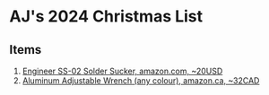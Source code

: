 # AJ's 2024 Christmas List

## Items
1. [Engineer SS-02 Solder Sucker, amazon.com, ~20USD](https://www.amazon.com/dp/B002MJMXD4)
2. [Aluminum Adjustable Wrench (any colour), amazon.ca, ~32CAD](https://www.amazon.ca/PTNHZ-Adjustable-Lightweight-Aluminum-AN3-AN12/dp/B08CRFKP48)
